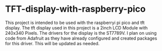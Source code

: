 # TFT-display-with-raspberry-pico
This project is intended to be used with the raspberryi pi pico and  tft display. 
The tft display used in this project is a 2inch LCD Module with 240x340 Pixels.
The drivers for the display is the ST7789V. 
I plan on using code from Adafruit as they have already configured and created packages for this driver. 
This will be updated as needed.
